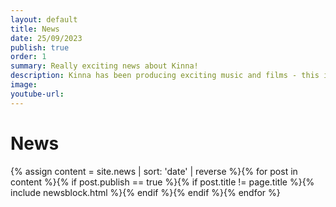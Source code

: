```yaml
---
layout: default
title: News
date: 25/09/2023
publish: true
order: 1
summary: Really exciting news about Kinna!
description: Kinna has been producing exciting music and films - this is where you will get news first!
image:
youtube-url:
---
```


# News

{% assign content = site.news | sort: 'date' | reverse %}{% for post in content %}{% if post.publish == true %}{% if post.title != page.title %}{% include newsblock.html %}{% endif %}{% endif %}{% endfor %}
